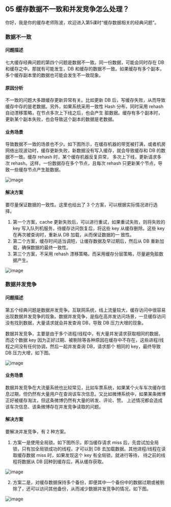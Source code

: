 ## 05 缓存数据不一致和并发竞争怎么处理？
你好，我是你的缓存老师陈波，欢迎进入第5课时“缓存数据相关的经典问题”。

### 数据不一致
#### 问题描述
七大缓存经典问题的第四个问题是数据不一致。同一份数据，可能会同时存在 DB 和缓存之中。那就有可能发生，DB 和缓存的数据不一致。如果缓存有多个副本，多个缓存副本里的数据也可能会发生不一致现象。

#### 原因分析
不一致的问题大多跟缓存更新异常有关。比如更新 DB 后，写缓存失败，从而导致缓存中存的是老数据。另外，如果系统采用一致性 Hash 分布，同时采用 rehash 自动漂移策略，在节点多次上下线之后，也会产生
脏数据。缓存有多个副本时，更新某个副本失败，也会导致这个副本的数据是老数据。

#### 业务场景
导致数据不一致的场景也不少。如下图所示，在缓存机器的带宽被打满，或者机房网络出现波动时，缓存更新失败，新数据没有写入缓存，就会导致缓存和 DB 的数据不一致。缓存 rehash 时，某个缓存机器反复异常，
多次上下线，更新请求多次 rehash。这样，一份数据存在多个节点，且每次 rehash 只更新某个节点，导致一些缓存节点产生脏数据。

![image](https://github.com/weifansym/dbDoc/assets/6757408/fe0cc49c-cad7-468e-bef2-8d140234c75c)

#### 解决方案
要尽量保证数据的一致性。这里也给出了 3 个方案，可以根据实际情况进行选择。
1. 第一个方案，cache 更新失败后，可以进行重试，如果重试失败，则将失败的 key 写入队列机服务，待缓存访问恢复后，将这些 key 从缓存删除。这些 key 在再次被查询时，重新从 DB 加载，从而保证数据的一
致性。
3. 第二个方案，缓存时间适当调短，让缓存数据及早过期后，然后从 DB 重新加载，确保数据的最终一致性。
4. 第三个方案，不采用 rehash 漂移策略，而采用缓存分层策略，尽量避免脏数据产生。

![image](https://github.com/weifansym/dbDoc/assets/6757408/3dc58f9b-03b7-42c6-b84b-2d9e5330077f)

### 数据并发竞争
#### 问题描述
第五个经典问题是数据并发竞争。互联网系统，线上流量较大，缓存访问中很容易出现数据并发竞争的现象。数据并发竞争，是指在高并发访问场景，一旦缓存访问没有找到数据，大量请求就会并发查询 DB，导致 DB 
压力大增的现象。

数据并发竞争，主要是由于多个进程/线程中，有大量并发请求获取相同的数据，而这个数据 key 因为正好过期、被剔除等各种原因在缓存中不存在，这些进程/线程之间没有任何协调，然后一起并发查询 DB，请求那个
相同的 key，最终导致 DB 压力大增，如下图。

![image](https://github.com/weifansym/dbDoc/assets/6757408/74fc9098-55ed-4f1e-975e-5e2f596a5683)

#### 业务场景
数据并发竞争在大流量系统也比较常见，比如车票系统，如果某个火车车次缓存信息过期，但仍然有大量用户在查询该车次信息。又比如微博系统中，如果某条微博正好被缓存淘汰，但这条微博仍然有大量的转发、评论、赞。
上述情况都会造成该车次信息、该条微博存在并发竞争读取的问题。

#### 解决方案
要解决并发竞争，有 2 种方案。
1. 方案一是使用全局锁。如下图所示，即当缓存请求 miss 后，先尝试加全局锁，只有加全局锁成功的线程，才可以到 DB 去加载数据。其他进程/线程在读取缓存数据 miss 时，如果发现这个 key 有全局锁，就进行等待，
待之前的线程将数据从 DB 回种到缓存后，再从缓存获取。

![image](https://github.com/weifansym/dbDoc/assets/6757408/6caa55aa-b560-435f-8b0e-c7aa5ccc7762)

2. 方案二是，对缓存数据保持多个备份，即便其中一个备份中的数据过期或被剔除了，还可以访问其他备份，从而减少数据并发竞争的情况，如下图。

![image](https://github.com/weifansym/dbDoc/assets/6757408/06087e7c-dd59-4ef9-b482-14d7ab41e56c)






